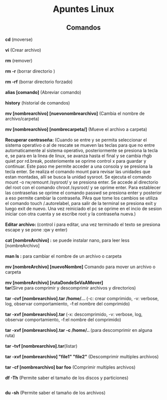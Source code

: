 <h1 align="center">Apuntes Linux</h1>

<h2 align="center">Comandos</h2>

<b>cd</b> (moverse)<br><br>
<b>vi</b> (Crear archivo)<br><br>
<b>rm</b> (remover)<br><br>
<b>rm -r</b> (borrar directorio )<br><br>
<b>rm -rf</b> (borrar directorio forzado)<br><br>
<b>alias [comando]</b> (Abreviar comando)<br><br>
<b>history</b> (historial de comandos)<br><br>
<b>mv [nombrearchivo] [nuevonombrearchivo]</b> (Cambia el nombre de archivo/carpeta)<br><br>
<b>mv [nombrearchivo] [nombrecarpeta/]</b> (Mueve el archivo a carpeta)<br><br>
<b>Recuperar contraseña:</b> (Cuando se entre y se permita seleccionar el sistema operativo o al de rescate se mueven las teclas para que no entre automaticamente al sistema operativo, posteriormente se presiona la tecla e, se para en la linea de linux, se avanza hasta el final y se cambia rhgb quiet por rd.break, posteriomente se oprime control x para guardar y continuar. Este paso me permite acceder a una consola y se presiona la tecla enter. Se realiza el comando mount para revisar las unidades que estan montadas, allí se busca la unidad sysroot. Se ejecuta el comando mount -o rw,remount /sysroot/ y se presiona enter. Se accede al directorio del root con el comando chroot /sysroot/ y se oprime enter. Para establecer las contraseñas se oprime el comando passwd se presiona enter y posterior a eso permite cambiar la contraseña. PAra que tome los cambios se utiliza el comando touch /.autorelabel, para salir de la terminal se presiona exit y luego exit de nuevo. Una vez reiniciado el pc se oprime en el incio de sesion iniciar con otra cuenta y se escribe root y la contraseña nueva.)<br><br>
<b>Editar archivo: </b>(control i para editar, una vez terminado el texto se presiona escape y se pone :qw y enter)<br><br>
<b>cat [nombreArchivo] :</b> se puede instalar nano, para leer less [nombreArchivo]<br><br>
<b>man ls :</b> para cambiar el nombre de un archivo o carpeta <br><br>
<b>mv [nombreArchivo] [nuevoNombre]</b> Comando para mover un archivo o carpeta <br><br>
<b>mv [nombreArchivo] [rutaDondeSeVaAMover]</b> <br>
<b>tar</b>(Sirve para comprimir y descomprimir archivos y directorios) <br><br>
<b>tar -cvf [nombrearchivo].tar /home/... </b> (-c: crear comprimido, -v: verbose, log, observar comportamiento, -f:el nombre del comprimido) <br><br>
<b>tar -xvf [nombrearchivo].tar </b> (-x: descomprimido, -v: verbose, log, observar comportamiento, -f:el nombre del comprimido) <br><br>
<b>tar -xvf [nombrearchivo].tar -c /home/.. </b>(para descomprimir en alguna ruta) <br><br>
<b>tar -tvf [nombrearchivo].tar</b>(listar) <br><br>
<b>tar -xvf [nombrearchivo] "file1"  "file2"</b> (Descomprimir multiples archivos)<br><br>
<b>tar -cf [nombrearchivo] bar foo</b> (Comprimir multiples archivos)<br><br>
<b>df -Th</b> (Permite saber el tamaño de los discos y particiones)<br><br>

<b>du -sh</b> (Permite saber el tamaño de los archivos) </br><br>
<b></b> </br><br>
<b></b> </br><br>
<b></b> </br><br>
<b></b> </br><br>
<b></b> </br><br>
<b></b> </br><br>
<b></b> </br><br>

